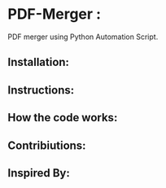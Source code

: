 # PDF-Merger :
PDF merger using Python Automation Script.

## Installation:

## Instructions:


## How the code works:

## Contribiutions:

## Inspired By:
